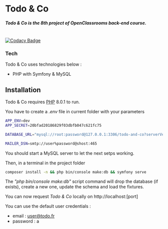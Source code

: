 # Todo & Co

##### Todo & Co is the 8th project of OpenClassrooms back-end course.
#
#
#
[![Codacy Badge](https://app.codacy.com/project/badge/Grade/a60ba1ec3ac342e4a26075951167a43f)](https://www.codacy.com/gh/ThatsSacha/BileMo/dashboard?utm_source=github.com&amp;utm_medium=referral&amp;utm_content=ThatsSacha/BileMo&amp;utm_campaign=Badge_Grade)

### Tech

Todo & Co uses technologies below :

- PHP with Symfony & MySQL

## Installation

Todo & Co requires [PHP](https://php.net) 8.0.1 to run.

You have to create a _.env_ file in current folder with your parameters
```sh
APP_ENV=dev
APP_SECRET=20bfad20186829f03dbfb047c621fc75

DATABASE_URL="mysql://root:password@127.0.0.1:3306/todo-and-co?serverVersion=5.7"

MAILER_DSN=smtp://user%password@shost:465
```
You should start a MySQL server to let the next setps working.

Then, in a terminal in the project folder
```sh
composer install -n && php bin/console make:db && symfony serve
```
The _"php bin/console make:db"_ script command will drop the database (if exists), create a new one, update the schema and load the fixtures.

You can now request _Todo & Co_ locally on http://localhost:[port]

You can use the default user credentials :
- email : user@todo.fr
- password : a